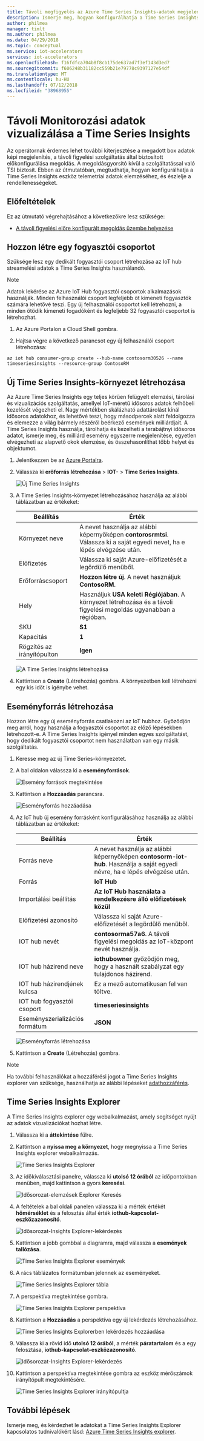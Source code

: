 ```yaml
---
title: Távoli megfigyelés az Azure Time Series Insights-adatok megjelenítése |} A Microsoft Docs
description: Ismerje meg, hogyan konfigurálhatja a Time Series Insights-környezet vizsgálata és elemzése az idősorozat-adatok a távoli figyelési megoldás.
author: philmea
manager: timlt
ms.author: philmea
ms.date: 04/29/2018
ms.topic: conceptual
ms.service: iot-accelerators
services: iot-accelerators
ms.openlocfilehash: f16fdfca704b8f8cb175de637ad7f3ef143d3ed7
ms.sourcegitcommit: f606248b31182cc559b21e79778c9397127e54df
ms.translationtype: MT
ms.contentlocale: hu-HU
ms.lasthandoff: 07/12/2018
ms.locfileid: "38968955"
---
```

# <a name="visualize-remote-monitoring-data-with-time-series-insights"></a>Távoli Monitorozási adatok vizualizálása a Time Series Insights

Az operátornak érdemes lehet további kiterjesztése a megadott box adatok képi megjelenítés, a távoli figyelési szolgáltatás által biztosított előkonfigurálása megoldás. A megoldásgyorsító kívül a szolgáltatással való TSI biztosít. Ebben az útmutatóban, megtudhatja, hogyan konfigurálhatja a Time Series Insights eszköz telemetriai adatok elemzéséhez, és észlelje a rendellenességeket.

## <a name="prerequisites"></a>Előfeltételek

Ez az útmutató végrehajtásához a következőkre lesz szüksége:

* [A távoli figyelési előre konfigurált megoldás üzembe helyezése](iot-accelerators-remote-monitoring-deploy.md)

## <a name="create-a-consumer-group"></a>Hozzon létre egy fogyasztói csoportot

Szüksége lesz egy dedikált fogyasztói csoport létrehozása az IoT hub streamelési adatok a Time Series Insights használandó.

> [!NOTE]
> Adatok lekérése az Azure IoT Hub fogyasztói csoportok alkalmazások használják. Minden felhasználói csoport legfeljebb öt kimeneti fogyasztók számára lehetővé teszi. Egy új felhasználói csoportot kell létrehozni, a minden ötödik kimeneti fogadóként és legfeljebb 32 fogyasztói csoportot is létrehozhat.

1. Az Azure Portalon a Cloud Shell gombra.

1. Hajtsa végre a következő parancsot egy új felhasználói csoport létrehozása:

```azurecli-interactive
az iot hub consumer-group create --hub-name contosorm30526 --name timeseriesinsights --resource-group ContosoRM
```

## <a name="create-a-new-time-series-insights-environment"></a>Új Time Series Insights-környezet létrehozása

Az Azure Time Series Insights egy teljes körűen felügyelt elemzési, tárolási és vizualizációs szolgáltatás, amellyel IoT-méretű idősoros adatok felhőbeli kezelését végezheti el. Nagy mértékben skálázható adattárolást kínál idősoros adatokhoz, és lehetővé teszi, hogy másodpercek alatt feldolgozza és elemezze a világ bármely részéről beérkező események milliárdjait. A Time Series Insights használja, tárolhatja és kezelheti a terabájtnyi idősoros adatot, ismerje meg, és milliárd esemény egyszerre megjelenítése, egyetlen elvégezheti az alapvető okok elemzése, és összehasonlíthat több helyet és objektumot.

1. Jelentkezzen be az [Azure Portalra](http://portal.azure.com/).

1. Válassza ki **erőforrás létrehozása** > **IOT-** > **Time Series Insights**.

    ![Új Time Series Insights](./media/iot-accelerators-time-series-insights/new-time-series-insights.png)

1. A Time Series Insights-környezet létrehozásához használja az alábbi táblázatban az értékeket:

    | Beállítás | Érték |
    | ------- | ----- |
    | Környezet neve | A nevet használja az alábbi képernyőképen **contorosrmtsi**. Válassza ki a saját egyedi nevet, ha e lépés elvégzése után. |
    | Előfizetés | Válassza ki saját Azure-előfizetését a legördülő menüből. |
    | Erőforráscsoport | **Hozzon létre új**. A nevet használjuk **ContosoRM**. |
    | Hely | Használjuk **USA keleti Régiójában**. A környezet létrehozása és a távoli figyelési megoldás ugyanabban a régióban. |
    | SKU |**S1** |
    | Kapacitás | **1** |
    | Rögzítés az irányítópulton | **Igen** |

    ![A Time Series Insights létrehozása](./media/iot-accelerators-time-series-insights/new-time-series-insights-create.png)

1. Kattintson a **Create** (Létrehozás) gombra. A környezetben kell létrehozni egy kis időt is igénybe vehet.

## <a name="create-event-source"></a>Eseményforrás létrehozása

Hozzon létre egy új eseményforrás csatlakozni az IoT hubhoz. Győződjön meg arról, hogy használja a fogyasztói csoportot az előző lépésekben létrehozott-e. A Time Series Insights igényel minden egyes szolgáltatást, hogy dedikált fogyasztói csoportot nem használatban van egy másik szolgáltatás.

1. Keresse meg az új Time Series-környezetet.

1. A bal oldalon válassza ki a **eseményforrások**.

    ![Esemény források megtekintése](./media/iot-accelerators-time-series-insights/time-series-insights-event-sources.png)

1. Kattintson a **Hozzáadás** parancsra.

    ![Eseményforrás hozzáadása](./media/iot-accelerators-time-series-insights/time-series-insights-event-sources-add.png)

1. Az IoT hub új esemény forrásként konfigurálásához használja az alábbi táblázatban az értékeket:

    | Beállítás | Érték |
    | ------- | ----- |
    | Forrás neve | A nevet használja az alábbi képernyőképen **contosorm-iot-hub**. Használja a saját egyedi névre, ha e lépés elvégzése után. |
    | Forrás | **IoT Hub** |
    | Importálási beállítás | **Az IoT Hub használata a rendelkezésre álló előfizetések közül** |
    | Előfizetési azonosító | Válassza ki saját Azure-előfizetését a legördülő menüből. |
    | IOT hub nevét | **contosorma57a6**. A távoli figyelési megoldás az IoT-központ nevét használja. |
    | IOT hub házirend neve | **iothubowner** győződjön meg, hogy a használt szabályzat egy tulajdonos házirend. |
    | IOT hub házirendjének kulcsa | Ez a mező automatikusan fel van töltve. |
    | IOT hub fogyasztói csoport | **timeseriesinsights** |
    | Eseményszerializációs formátum | **JSON**     | Időbélyegző-tulajdonság neve | Hagyja üresen |

    ![Eseményforrás létrehozása](./media/iot-accelerators-time-series-insights/time-series-insights-event-source-create.png)

1. Kattintson a **Create** (Létrehozás) gombra.

> [!NOTE]
> Ha további felhasználókat a hozzáférési jogot a Time Series Insights explorer van szüksége, használhatja az alábbi lépéseket [adathozzáférés](https://docs.microsoft.com/azure/time-series-insights/time-series-insights-data-access#grant-data-access).

## <a name="time-series-insights-explorer"></a>Time Series Insights Explorer

A Time Series Insights explorer egy webalkalmazást, amely segítséget nyújt az adatok vizualizációkat hozhat létre.

1. Válassza ki a **áttekintése** fülre.

1. Kattintson a **nyissa meg a környezet**, hogy megnyissa a Time Series Insights explorer webalkalmazás.

    ![Time Series Insights Explorer](./media/iot-accelerators-time-series-insights/time-series-insights-environment.png)

1. Az időkiválasztási panelre, válassza ki **utolsó 12 órából** az időpontokban menüben, majd kattintson a gyors **keresési**.

    ![Idősorozat-elemzések Explorer Keresés](./media/iot-accelerators-time-series-insights/time-series-insights-search-time.png)

1. A feltételek a bal oldali panelen válassza ki a mérték értékét **hőmérséklet** és a felosztás által érték **iothub-kapcsolat-eszközazonosító**.

    ![Idősorozat-Insights Explorer-lekérdezés](./media/iot-accelerators-time-series-insights/time-series-insights-query1.png)

1. Kattintson a jobb gombbal a diagramra, majd válassza a **események tallózása**.

    ![Time Series Insights Explorer események](./media/iot-accelerators-time-series-insights/time-series-insights-explore-events.png)

1. A rács táblázatos formátumban jelennek az eseményeket.

    ![Time Series Insights Explorer tábla](./media/iot-accelerators-time-series-insights/time-series-insights-table.png)

1. A perspektíva megtekintése gombra.

    ![Time Series Insights Explorer perspektíva](./media/iot-accelerators-time-series-insights/time-series-insights-explorer-perspective.png)

1. Kattintson a **Hozzáadás** a perspektíva egy új lekérdezés létrehozásához.

    ![Time Series Insights Explorerben lekérdezés hozzáadása](./media/iot-accelerators-time-series-insights/time-series-insights-new-query.png)

1. Válassza ki a rövid idő **utolsó 12 órából**, a mérték **páratartalom** és a egy felosztása, **iothub-kapcsolat-eszközazonosító**.

    ![Idősorozat-Insights Explorer-lekérdezés](./media/iot-accelerators-time-series-insights/time-series-insights-query2.png)

1. Kattintson a perspektíva megtekintése gombra az eszköz mérőszámok irányítópult megtekintésére.

    ![Time Series Insights Explorer irányítópultja](./media/iot-accelerators-time-series-insights/time-series-insights-dashboard.png)

## <a name="next-steps"></a>További lépések

Ismerje meg, és kérdezhet le adatokat a Time Series Insights Explorer kapcsolatos tudnivalókért lásd: [Azure Time Series Insights explorer](https://docs.microsoft.com/azure/time-series-insights/time-series-insights-explorer).
